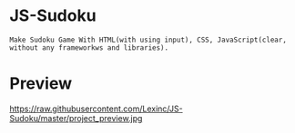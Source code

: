 # JS-Sudoku

    Make Sudoku Game With HTML(with using input), CSS, JavaScript(clear, without any frameworkws and libraries).

# Preview

https://raw.githubusercontent.com/Lexinc/JS-Sudoku/master/project_preview.jpg
    
